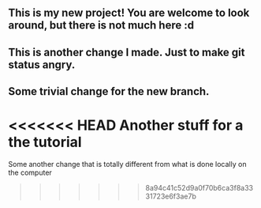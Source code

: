 This is my new project! You are welcome to look around, but there is not much here :d
----------
This is another change I made. Just to make git status angry.
----------
Some trivial change for the new branch. 
----------
<<<<<<< HEAD
Another stuff for a the tutorial
=======
Some another change that is totally different from what is done locally on the computer
>>>>>>> 8a94c41c52d9a0f70b6ca3f8a3331723e6f3ae7b
